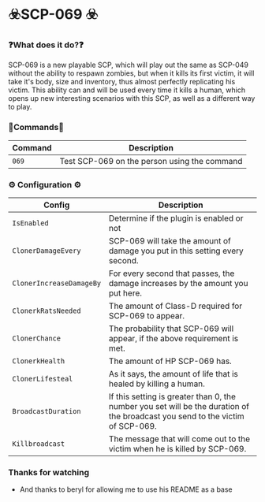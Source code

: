 # ☣️SCP-069 ☣️


### ❓What does it do?❓ 
SCP-069 is a new playable SCP, which will play out the same as SCP-049 without the ability to respawn zombies, but when it kills its first victim, it will take it's body, size and inventory, thus almost perfectly replicating his victim. This ability can and will be used every time it kills a human, which opens up new interesting scenarios with this SCP, as well as a different way to play.



### 📜Commands📜
| Command | Description |
| ------------- | ------------------------------ |
| `069`   | Test SCP-069 on the person using the command |


### ⚙️ Configuration ⚙️
| Config | Description |
| ------------- | ------------------------------ |
| `IsEnabled` | Determine if the plugin is enabled or not |
| `ClonerDamageEvery` | SCP-069 will take the amount of damage you put in this setting every second. |
| `ClonerIncreaseDamageBy` | For every second that passes, the damage increases by the amount you put here. |
| `ClonerkRatsNeeded` | The amount of Class-D required for SCP-069 to appear. |
| `ClonerChance` | The probability that SCP-069 will appear, if the above requirement is met. |
| `ClonerkHealth` | The amount of HP SCP-069 has. |
| `ClonerLifesteal` | As it says, the amount of life that is healed by killing a human. |
| `BroadcastDuration` | If this setting is greater than 0, the number you set will be the duration of the broadcast you send to the victim of SCP-069. |
| `Killbroadcast` | The message that will come out to the victim when he is killed by SCP-069. |

### Thanks for watching
- And thanks to beryl for allowing me to use his README as a base

